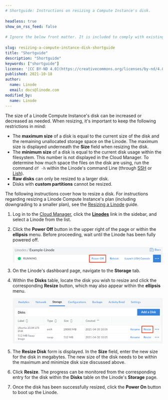 ```yaml
---
# Shortguide: Instructions on resizing a Compute Instance's disk.

headless: true
show_on_rss_feed: false

# Ignore the below front matter. It is included to comply with existing tests.

slug: resizing-a-compute-instance-disk-shortguide
title: "Shortguide"
description: "Shortguide"
keywords: ["shortguide"]
license: '[CC BY-ND 4.0](https://creativecommons.org/licenses/by-nd/4.0)'
published: 2021-10-18
author:
  name: Linode
  email: docs@linode.com
modified_by:
  name: Linode
---
```


The size of a Linode Compute Instance's disk can be increased or decreased as needed. When resizing, it's important to keep the following restrictions in mind:

- The **maximum size** of a disk is equal to the current size of the disk and the remaining unallocated storage space on the Linode. The maximum size is displayed underneath the **Size** field when resizing the disk.
- The **minimum size** of a disk is equal to the current disk usage within the filesystem. This number is not displayed in the Cloud Manager. To determine how much space the files on the disk are using, run the command `df -h` within the Linode's command Line (through [SSH](/docs/guides/set-up-and-secure/#connect-to-the-instance) or [Lish](/docs/guides/lish/)).
- **Raw disks** can only be resized to a larger disk.
- Disks with **custom partitions** cannot be resized.

The following instructions cover how to resize a disk. For instructions regarding resizing a Linode Compute Instance's plan (including downgrading to a smaller plan), see the [Resizing a Linode](/docs/guides/resizing-a-linode/) guide.

1. Log in to the [Cloud Manager](https://cloud.linode.com/), click the **[Linodes](https://cloud.linode.com/linodes)** link in the sidebar, and select a Linode from the list.

1. Click the **Power Off** button in the upper right of the page or within the **ellipsis** menu. Before proceeding, wait until the Linode has been fully powered off.

    ![Screenshot of a Linode Details page with the Power Off button highlighted](power-off-linode-cloud-manager.png)

1. On the Linode's dashboard page, navigate to the **Storage** tab.

1. Within the **Disks** table, locate the disk you wish to resize and click the corresponding **Resize** button, which may also appear within the **ellipsis** menu.

    ![Screenshot of a Linode Details page with the Resize disk button highlighted](resize-disk-linode-cloud-manager.png)

1.  The **Resize Disk** form is displayed. In the **Size** field, enter the new size for the disk in megabytes. The new size of the disk needs to be within the maximum and minimize disk size discussed above.

1.  Click **Resize**. The progress can be monitored from the corresponding entry for the disk within the **Disks** table on the Linode's **Storage** page.

1.  Once the disk has been successfully resized, click the **Power On** button to boot up the Linode.